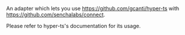 An adapter which lets you use https://github.com/gcanti/hyper-ts with https://github.com/senchalabs/connect.

Please refer to hyper-ts's documentation for its usage.


